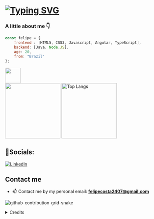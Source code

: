 # [![Typing SVG](https://readme-typing-svg.demolab.com?font=Raleway&weight=500&size=30&pause=1000&color=F7F7F7&center=true&vCenter=true&random=false&width=435&lines=Hi+there!+I'm+Felipe%F0%9F%91%8B)](https://git.io/typing-svg)

### A little about me 👇

```javascript
const felipe = {
    frontend : [HTML5, CSS3, Javascript, Angular, TypeScript],
    backend: [Java, Node.JS],
    age: 20,
    from: "Brazil"
};
```
 
<img src="https://media1.giphy.com/media/OmxPCq8ATFXig/giphy.gif?cid=790b7611q4yzcu35wfpsmh1acy14n38aumzb799as49ovmg4&ep=v1_stickers_search&rid=giphy.gif&ct=s" width="50">

<div align="left">
    <img height="180em" src="https://github-readme-stats.vercel.app/api?username=FelipeCostaMartins&theme=light&hide_border=false&include_all_commits=true&count_private=true">
	<img alt="Top Langs" height="180em"src="https://github-readme-stats.vercel.app/api/top-langs/?username=FelipeCostaMartins&theme=light&hide_border=false&include_all_commits=true&count_private=true&layout=compact">
</div>

## 🤝Socials:

[![LinkedIn](https://img.shields.io/badge/-LinkedIn-FFFFFF?style=for-the-badge&logo=linkedin&logoColor=007BB6)](https://www.linkedin.com/in/felipe-costa-620367236/)

## Contact me
  
  - 📫 Contact me by my personal email: **felipecosta2407@gmail.com**


![github-contribution-grid-snake](https://user-images.githubusercontent.com/89845641/218791674-c52db856-24d2-429f-8867-170c365730d1.svg)

<details align="left">
  <summary>Credits</summary> 
  - Badges by <a href="https://shields.io/">shields.io</a>
  <br>
  - GitHub Stats by <a href="https://github.com/anuraghazra/github-readme-stats">anuraghazra</a>
  <br>
   - GitHub Streak by <a href="https://github.com/DenverCoder1/github-readme-streak-stats">DenverCoder1</a>
</details>
